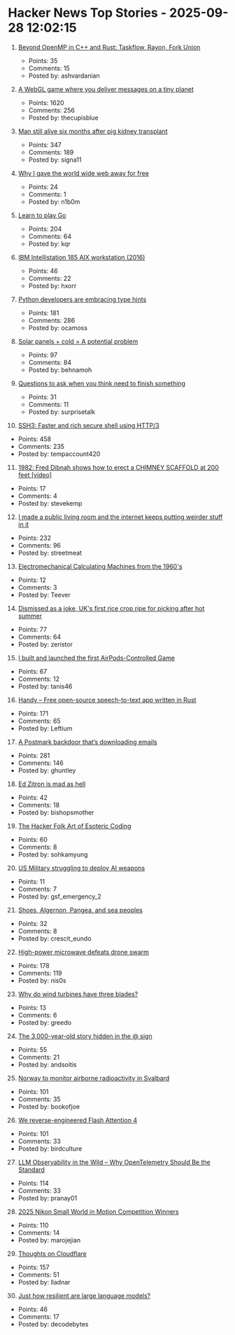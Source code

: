 # Hacker News Top Stories - 2025-09-28 12:02:15

1. [Beyond OpenMP in C++ and Rust: Taskflow, Rayon, Fork Union](https://ashvardanian.com/posts/beyond-openmp-in-cpp-rust/)
   - Points: 35
   - Comments: 15
   - Posted by: ashvardanian

2. [A WebGL game where you deliver messages on a tiny planet](https://messenger.abeto.co/)
   - Points: 1620
   - Comments: 256
   - Posted by: thecupisblue

3. [Man still alive six months after pig kidney transplant](https://www.nature.com/articles/d41586-025-02851-w)
   - Points: 347
   - Comments: 189
   - Posted by: signa11

4. [Why I gave the world wide web away for free](https://www.theguardian.com/technology/2025/sep/28/why-i-gave-the-world-wide-web-away-for-free)
   - Points: 24
   - Comments: 1
   - Posted by: n1b0m

5. [Learn to play Go](https://online-go.com/learn-to-play-go)
   - Points: 204
   - Comments: 64
   - Posted by: kqr

6. [IBM Intellistation 185 AIX workstation (2016)](http://www.ibmfiles.com/pages/intellipower185.htm)
   - Points: 46
   - Comments: 22
   - Posted by: hxorr

7. [Python developers are embracing type hints](https://pyrefly.org/blog/why-typed-python/)
   - Points: 181
   - Comments: 286
   - Posted by: ocamoss

8. [Solar panels + cold = A potential problem](https://www.linspyre.com/ecoholics/temps.html)
   - Points: 97
   - Comments: 84
   - Posted by: behnamoh

9. [Questions to ask when you think need to finish something](https://cassidoo.co/post/questions-when-i-need-to-finish-something/)
   - Points: 31
   - Comments: 11
   - Posted by: surprisetalk

10. [SSH3: Faster and rich secure shell using HTTP/3](https://github.com/francoismichel/ssh3)
   - Points: 458
   - Comments: 235
   - Posted by: tempaccount420

11. [1982: Fred Dibnah shows how to erect a CHIMNEY SCAFFOLD at 200 feet [video]](https://www.youtube.com/watch?v=w3ma9iYx4rg)
   - Points: 17
   - Comments: 4
   - Posted by: stevekemp

12. [I made a public living room and the internet keeps putting weirder stuff in it](https://www.theroom.lol)
   - Points: 232
   - Comments: 96
   - Posted by: streetmeat

13. [Electromechanical Calculating Machines from the 1960's](https://www.mortati.com/glusker/elecmech/index.htm)
   - Points: 12
   - Comments: 3
   - Posted by: Teever

14. [Dismissed as a joke, UK's first rice crop ripe for picking after hot summer](https://www.bbc.co.uk/news/articles/c1wgeq702dyo)
   - Points: 77
   - Comments: 64
   - Posted by: zeristor

15. [I built and launched the first AirPods-Controlled Game](https://apps.apple.com/us/app/ridepods-race-with-head/id6752268828)
   - Points: 67
   - Comments: 12
   - Posted by: tanis46

16. [Handy – Free open-source speech-to-text app written in Rust](https://handy.computer/)
   - Points: 171
   - Comments: 65
   - Posted by: Leftium

17. [A Postmark backdoor that’s downloading emails](https://www.koi.security/blog/postmark-mcp-npm-malicious-backdoor-email-theft)
   - Points: 281
   - Comments: 146
   - Posted by: ghuntley

18. [Ed Zitron is mad as hell](https://www.ft.com/content/4c8d6420-d088-4660-8973-c4996cd990fb)
   - Points: 42
   - Comments: 18
   - Posted by: bishopsmother

19. [The Hacker Folk Art of Esoteric Coding](https://thereader.mitpress.mit.edu/the-hacker-folk-art-of-esoteric-coding/)
   - Points: 60
   - Comments: 8
   - Posted by: sohkamyung

20. [US Military struggling to deploy AI weapons](https://www.msn.com/en-us/money/companies/us-military-is-struggling-to-deploy-ai-weapons/ar-AA1NoiNK)
   - Points: 11
   - Comments: 7
   - Posted by: gsf_emergency_2

21. [Shoes, Algernon, Pangea, and sea peoples](https://dynomight.net/shorts-5/)
   - Points: 32
   - Comments: 8
   - Posted by: crescit_eundo

22. [High-power microwave defeats drone swarm](https://www.epirusinc.com/press-releases/epirus-leonidas-high-power-microwave-defeats-49-drone-swarm-100-of-drones-flown-at-live-fire-demonstration)
   - Points: 178
   - Comments: 119
   - Posted by: nis0s

23. [Why do wind turbines have three blades?](https://thekidshouldseethis.com/post/why-do-wind-turbines-have-three-blades)
   - Points: 13
   - Comments: 6
   - Posted by: greedo

24. [The 3,000-year-old story hidden in the @ sign](https://www.bbc.com/future/article/20250923-the-3000-year-old-story-hidden-in-your-keyboard)
   - Points: 55
   - Comments: 21
   - Posted by: andsoitis

25. [Norway to monitor airborne radioactivity in Svalbard](https://www.highnorthnews.com/en/norway-monitor-airborne-radioactivity-svalbard)
   - Points: 101
   - Comments: 35
   - Posted by: bookofjoe

26. [We reverse-engineered Flash Attention 4](https://modal.com/blog/reverse-engineer-flash-attention-4)
   - Points: 101
   - Comments: 33
   - Posted by: birdculture

27. [LLM Observability in the Wild – Why OpenTelemetry Should Be the Standard](https://signoz.io/blog/llm-observability-opentelemetry/)
   - Points: 114
   - Comments: 33
   - Posted by: pranay01

28. [2025 Nikon Small World in Motion Competition Winners](https://www.nikonsmallworld.com/galleries/2025-small-world-in-motion-competition)
   - Points: 110
   - Comments: 14
   - Posted by: marojejian

29. [Thoughts on Cloudflare](https://xn--gckvb8fzb.com/thoughts-on-cloudflare/)
   - Points: 157
   - Comments: 51
   - Posted by: lladnar

30. [Just how resilient are large language models?](https://www.rdrocket.com/blog/just-how-resilient-are-large-language-models)
   - Points: 46
   - Comments: 17
   - Posted by: decodebytes

